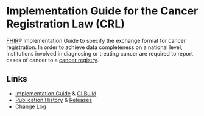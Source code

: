 # Implementation Guide for the Cancer Registration Law (CRL)
[FHIR®](https://www.hl7.org/fhir/) Implementation Guide to specify the exchange format for cancer registration. In order to achieve data completeness on a national level, institutions involved in diagnosing or treating cancer are required to report cases of cancer to a [cancer registry](https://www.nkrs.ch/).

## Links
* [Implementation Guide](http://fhir.ch/ig/ch-crl/index.html) & [CI Build](http://build.fhir.org/ig/ahdis/ch-crl/index.html)
* [Publication History](http://fhir.ch/ig/ch-crl/history.html) & [Releases](https://github.com/ahdis/ch-crl/releases)
* [Change Log](https://github.com/ahdis/ch-crl/blob/master/changelog.md)